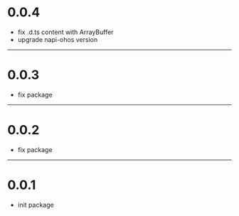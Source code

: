 # 0.0.4
- fix .d.ts content with ArrayBuffer
- upgrade napi-ohos version

---
# 0.0.3
- fix package 

---
# 0.0.2
- fix package

--- 
# 0.0.1
- init package